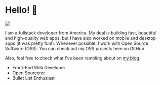 # Hello! 👋️
![](https://komarev.com/ghpvc/?username=simplysnox&color=0ca4a5)

I am a fullstack developer from America. My deal is building fast, beautiful and high-quality web apps, but I have also worked on mobile and desktop apps (it was pretty fun!). Whenever possible, I work with Open Source Software (OSS). You can check out my OSS projects here on GitHub.

Also, feel free to check what I've been rambling about on <a href="https://snox.codes" target="_blank">my blog</a>.

<ul>
<li>Front-End Web Developer</li>
<li>Open Sourcerer</li>
<li>Bullet List Enthusiast</li>
</ul>


<!-- <p align='center'>
  <b>Hi 👋, I'm SimplySnox</b><br>
  <a href="https://snox.codes">Website</a> |
  <a href="https://spark.snox.codes">Spark</a> |
<a href="https://snox.codes/dsc">Discord</a> |
  <a href="https://snox.codes/twitch">Twitch</a> |
  <a href="https://twitter.com/SimplySnox">Twitter</a>
</p>

<p align="center"><br>
  <a href="https://github.com/SimplySnox">
    <img src="https://lanyard.cnrad.dev/api/630858684418752523?idleMessage=Simply%20coding%20something"/>
     </a>
</p>

<br><br>
<p align="center">
	<b>Languages & Frameworks</b>
	<br>
	<code><img height="25" src="https://raw.githubusercontent.com/github/explore/80688e429a7d4ef2fca1e82350fe8e3517d3494d/topics/javascript/javascript.png"></code>&nbsp;|
	<code><img height="25" src="https://raw.githubusercontent.com/github/explore/80688e429a7d4ef2fca1e82350fe8e3517d3494d/topics/html/html.png"></code>&nbsp;|
	<code><img height="25" src="https://raw.githubusercontent.com/github/explore/80688e429a7d4ef2fca1e82350fe8e3517d3494d/topics/css/css.png"></code>&nbsp;|
	<code><img height="25" src="https://raw.githubusercontent.com/github/explore/80688e429a7d4ef2fca1e82350fe8e3517d3494d/topics/python/python.png"></code>&nbsp;|
	<code><img height="25" src="https://raw.githubusercontent.com/github/explore/80688e429a7d4ef2fca1e82350fe8e3517d3494d/topics/nodejs/nodejs.png"></code>&nbsp;
	<br><br>
</p> -->

<!---
SimplySnox/SimplySnox is a ✨ special ✨ repository because its `README.md` (this file) appears on your GitHub profile.
You can click the Preview link to take a look at your changes.
--->
